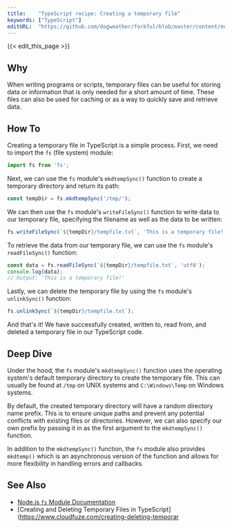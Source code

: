 ```yaml
---
title:    "TypeScript recipe: Creating a temporary file"
keywords: ["TypeScript"]
editURL:  "https://github.com/dogweather/forkful/blob/master/content/en/typescript/creating-a-temporary-file.md"
---
```


{{< edit_this_page >}}

## Why
When writing programs or scripts, temporary files can be useful for storing data or information that is only needed for a short amount of time. These files can also be used for caching or as a way to quickly save and retrieve data.

## How To
Creating a temporary file in TypeScript is a simple process. First, we need to import the `fs` (file system) module:
```TypeScript
import fs from 'fs';
```
Next, we can use the `fs` module's `mkdtempSync()` function to create a temporary directory and return its path:
```TypeScript
const tempDir = fs.mkdtempSync('/tmp/');
```
We can then use the `fs` module's `writeFileSync()` function to write data to our temporary file, specifying the filename as well as the data to be written:
```TypeScript
fs.writeFileSync(`${tempDir}/tempfile.txt`, 'This is a temporary file!');
```
To retrieve the data from our temporary file, we can use the `fs` module's `readFileSync()` function:
```TypeScript
const data = fs.readFileSync(`${tempDir}/tempfile.txt`, 'utf8');
console.log(data);
// Output: 'This is a temporary file!'
```
Lastly, we can delete the temporary file by using the `fs` module's `unlinkSync()` function:
```TypeScript
fs.unlinkSync(`${tempDir}/tempfile.txt`);
```
And that's it! We have successfully created, written to, read from, and deleted a temporary file in our TypeScript code.

## Deep Dive
Under the hood, the `fs` module's `mkdtempSync()` function uses the operating system's default temporary directory to create the temporary file. This can usually be found at `/tmp` on UNIX systems and `C:\Windows\Temp` on Windows systems.

By default, the created temporary directory will have a random directory name prefix. This is to ensure unique paths and prevent any potential conflicts with existing files or directories. However, we can also specify our own prefix by passing it in as the first argument to the `mkdtempSync()` function.

In addition to the `mkdtempSync()` function, the `fs` module also provides `mkdtemp()` which is an asynchronous version of the function and allows for more flexibility in handling errors and callbacks.

## See Also
- [Node.js `fs` Module Documentation](https://nodejs.org/api/fs.html)
- [Creating and Deleting Temporary Files in TypeScript](https://www.cloudfuze.com/creating-deleting-temporar